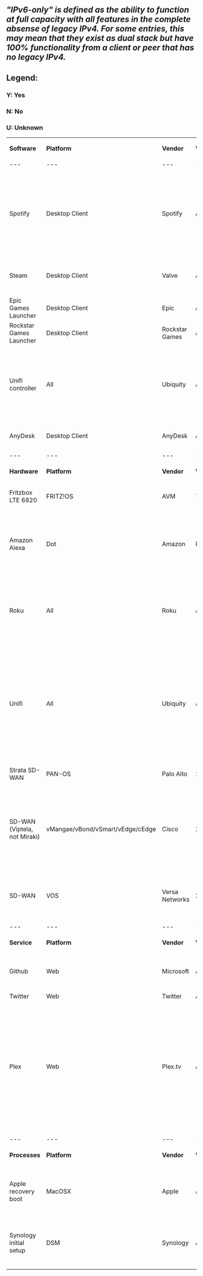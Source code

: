## ***"IPv6-only" is defined as the ability to function at full capacity with all features in the complete absense of legacy IPv4. For some entries, this may mean that they exist as dual stack but have 100% functionality from a client or peer that has no legacy IPv4.***

## Legend:
### Y: Yes

### N: No

### U: Unknown  


|    |   |   |  |  |   |   |    |
|---|---|---|---|---|---|---|---|
|    |   |   |  |  |   |   |    |
|**Software**|**Platform**|**Vendor**|**Version**|**Supports IPv6**|**Suports IPv6 only**|**NAT64/DNS64 Present**|**Caveats and Notes**|
|    |   |   |  |  |   |   |    |
|---|---|---|---|---|---|---|---|
|    |   |   |  |  |   |   |    |
|Spotify|Desktop Client|Spotify|All|Y|N|Y|Spotify desktop client does not work by default with in the absense of IPv4. Web and mobile applications work on IPv6-only. It is possible to run the command-line switch `--experimental-network` and make the platform work as v6-only|
|Steam|Desktop Client|Valve|All?|N|N|N|client cannot connect to steam web services over IPv6 (even via NAT64); it will enter offline mode|
|Epic Games Launcher|Desktop Client|Epic|All?|N|N|N|client cannot connect to epic web services over IPv6 (even via NAT64)|
|Rockstar Games Launcher|Desktop Client|Rockstar Games|All?|N|N|N|client cannot connect to web services over IPv6 (even via NAT64)|
|Unifi controller|All|Ubiquity|All|N|N|Y|underlying operating system may support IPv6 (or IPv6 only) but the unifi controller software does not support any functionality over IPv6, including discovery or management of any devices| 
|AnyDesk|Desktop Client|AnyDesk|All?|N|N|U|client does not work over IPv6-only (may via NAT64)|
|    |   |   |  |  |   |   |    |
|---|---|---|---|---|---|---|---|
|    |   |   |  |  |   |   |    |
|**Hardware**|**Platform**|**Vendor**|**Version**|**Supports IPv6**|**Suports IPv6 only**|**NAT64/DNS64 Present**|**Caveats and Notes**|
|Fritzbox LTE 6820|FRITZ!OS|AVM|7.27|Y|Y|U|some services are broken/unusable, the basic routing function works|
|Amazon Alexa|Dot|Amazon|N/A|Y|N|Y|This seemed to work with NAT64 in place but as of 11/2/2021 announced an error about not being connected to Wifi when connected to an IPv6 only network|
|Roku|All|Roku|All|N|N|U|Roku has a long tradition of ignoring IPv6 support requests and has no support whatsoever on any of their platforms including the stand alone devices as well as the embedded Roku TVs|
|Unifi|All|Ubiquity|All|Y|N|Y|Most unifi hardware supports receiving an IPv6 address via SLAAC, or manually assigning it via the SSH terminal. Devices will not use these addresses for management, logging, or discovery via the Unifi software. It may log to a remote syslog server over IPv6 adn will listen to SSH via IPv6|
|Strata SD-WAN|PAN-OS|Palo Alto|10.1|N|N|N|Palo Alto Strata SD-WAN has no IPv6 support|
|SD-WAN (Viptela, not Miraki)|vMangae/vBond/vSmart/vEdge/cEdge|Cisco|20.6|Y|N|N|Control connections between vManage/vBond/vSmart works IPv6 only. vManage web page access works IPv6 only in theory, but [CSCvz60689](https://bst.cloudapps.cisco.com/bugsearch/bug/CSCvz60689) prevents logins via IPv6. Tunnels are IPv4 only but can transport IPv6.|
|SD-WAN|VOS|Versa Networks|21.2|Y|N|N|Tunnels work IPv6 only. Control connections between Director and Controller are IPv4 only. Director does not Support IPv6.|
|    |   |   |  |  |   |   |    |
|---|---|---|---|---|---|---|---|
|    |   |   |  |  |   |   |    |
|**Service**|**Platform**|**Vendor**|**Version**|**Supports IPv6**|**Suports IPv6 only**|**NAT64/DNS64 Present**|**Caveats and Notes**|
|Github|Web|Microsoft|All|N|N|Y|Some IPv6 support has been reported. GitHub.IO has v6 support but the main site does not.|
|Twitter|Web|Twitter|All|N|N|Y| |
|Plex|Web|Plex.tv|All|N|N|Y|Plex has "partial" support. Plex supports IPv6 at the socket-layer, but doesn't "auto-configure" IPv6 on the remote-end (the [ipv4].[server-uid].plex.direct system), as such, doscovery via IPv6 does not work at all unless a manual hostname is created and appropriate DNS entries for it (which are sent up to plex.tv as additional hostnames to try)|
|    |   |   |  |  |   |   |   |
|---|---|---|---|---|---|---|---|
|    |   |   |  |  |   |   |   |
|**Processes**|**Platform**|**Vendor**|**Version**|**Supports IPv6**|**NAT64/DNS64 Present**|**Caveats and Notes**|
|Apple recovery boot|MacOSX|Apple|All|U|N|Y|System fails to pull recovery information upon restoration boot while connected to IPv6-only network with NAT64/DNS64. Works with dual stack|
|Synology initial setup|DSM|Synology|All|U|N|Y|DSM cannot discover setup host while connected to IPv6-only network with NAT64/DNS64. Works with dual stack|
|    |   |   |  |  |   |   |    |
